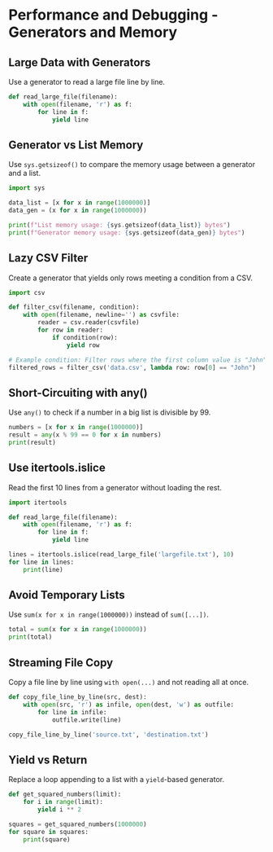 # Performance and Debugging - Generators and Memory

## Large Data with Generators

Use a generator to read a large file line by line.

```python
def read_large_file(filename):
    with open(filename, 'r') as f:
        for line in f:
            yield line
```

## Generator vs List Memory

Use `sys.getsizeof()` to compare the memory usage between a generator and a list.

```python
import sys

data_list = [x for x in range(1000000)]
data_gen = (x for x in range(1000000))

print(f"List memory usage: {sys.getsizeof(data_list)} bytes")
print(f"Generator memory usage: {sys.getsizeof(data_gen)} bytes")
```

## Lazy CSV Filter

Create a generator that yields only rows meeting a condition from a CSV.

```python
import csv

def filter_csv(filename, condition):
    with open(filename, newline='') as csvfile:
        reader = csv.reader(csvfile)
        for row in reader:
            if condition(row):
                yield row

# Example condition: Filter rows where the first column value is "John"
filtered_rows = filter_csv('data.csv', lambda row: row[0] == "John")
```

## Short-Circuiting with any()

Use `any()` to check if a number in a big list is divisible by 99.

```python
numbers = [x for x in range(1000000)]
result = any(x % 99 == 0 for x in numbers)
print(result)
```

## Use itertools.islice

Read the first 10 lines from a generator without loading the rest.

```python
import itertools

def read_large_file(filename):
    with open(filename, 'r') as f:
        for line in f:
            yield line

lines = itertools.islice(read_large_file('largefile.txt'), 10)
for line in lines:
    print(line)
```

## Avoid Temporary Lists

Use `sum(x for x in range(1000000))` instead of `sum([...])`.

```python
total = sum(x for x in range(1000000))
print(total)
```

## Streaming File Copy

Copy a file line by line using `with open(...)` and not reading all at once.

```python
def copy_file_line_by_line(src, dest):
    with open(src, 'r') as infile, open(dest, 'w') as outfile:
        for line in infile:
            outfile.write(line)

copy_file_line_by_line('source.txt', 'destination.txt')
```

## Yield vs Return

Replace a loop appending to a list with a `yield`-based generator.

```python
def get_squared_numbers(limit):
    for i in range(limit):
        yield i ** 2

squares = get_squared_numbers(1000000)
for square in squares:
    print(square)
```
